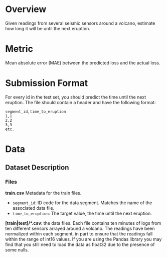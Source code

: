 # Overview

Given readings from several seismic sensors around a volcano, estimate how long it will be until the next eruption.

# Metric

Mean absolute error (MAE) between the predicted loss and the actual loss.

# Submission Format

For every id in the test set, you should predict the time until the next eruption. The file should contain a header and have the following format:

```
segment_id,time_to_eruption
1,1
2,2
3,3
etc.
```

# Data

## Dataset Description


### Files

**train.csv** Metadata for the train files.

- `segment_id`: ID code for the data segment. Matches the name of the associated data file.
- `time_to_eruption`: The target value, the time until the next eruption.

**[train|test]/*.csv**: the data files. Each file contains ten minutes of logs from ten different sensors arrayed around a volcano. The readings have been normalized within each segment, in part to ensure that the readings fall within the range of int16 values. If you are using the Pandas library you may find that you still need to load the data as float32 due to the presence of some nulls.